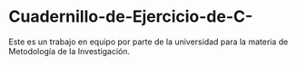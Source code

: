 # Cuadernillo-de-Ejercicio-de-C-
Este es un trabajo en equipo por parte de la universidad para la materia de Metodología de la Investigación.
